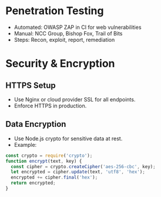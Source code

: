 # Penetration Testing
- Automated: OWASP ZAP in CI for web vulnerabilities
- Manual: NCC Group, Bishop Fox, Trail of Bits
- Steps: Recon, exploit, report, remediation
# Security & Encryption

## HTTPS Setup
- Use Nginx or cloud provider SSL for all endpoints.
- Enforce HTTPS in production.

## Data Encryption
- Use Node.js crypto for sensitive data at rest.
- Example:

```js
const crypto = require('crypto');
function encrypt(text, key) {
  const cipher = crypto.createCipher('aes-256-cbc', key);
  let encrypted = cipher.update(text, 'utf8', 'hex');
  encrypted += cipher.final('hex');
  return encrypted;
}
```
